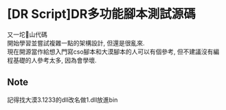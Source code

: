 # [DR Script]DR多功能腳本測試源碼
又一坨💩山代碼  
開始學習並嘗試複雜一點的架構設計, 但還是很亂來.  
現在開源當作給想入門寫cso腳本和大漠腳本的人可以有個參考, 但不建議沒有編程基礎的人參考太多, 因為會學壞.

## Note
記得找大漠3.1233的dll改名做1.dll放進bin  
